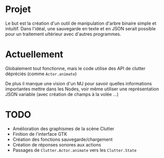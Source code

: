# Projet

Le but est la création d'un outil de manipulation d'arbre 
binaire simple et intuitif.
Dans l'idéal, une sauvegarde en texte et en JSON serait possible
pour un traitement ultérieur avec d'autres programmes.

# Actuellement

Globalement tout fonctionne, mais le code utilise des 
API de clutter dépréciés (comme `Actor.animate`)

De plus il manque une vision d'un MJ pour savoir quelles 
informations importantes mettre dans les Nodes, voir même 
utiliser une représentation JSON variable (avec création de champs
à la volée ...)

# TODO

* Amélioration des graphismes de la scène Clutter
* Finition de l'interface GTK
* Création des fonctions sauvegarde/chargement
* Création de réponses sonores aux actions 
* Passages de `Clutter.Actor.animate` vers les `Clutter.State`


